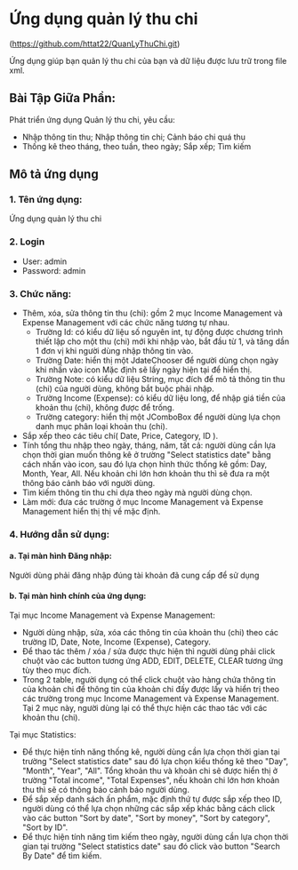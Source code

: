 # Ứng dụng quản lý thu chi
(https://github.com/httat22/QuanLyThuChi.git)

Ứng dụng giúp bạn quản lý thu chi của bạn và dữ liệu được lưu trữ trong file xml.

## Bài Tập Giữa Phần:
Phát triển ứng dụng Quản lý thu chi, yêu cầu: 
- Nhập thông tin thu; Nhập thông tin chi; Cảnh báo chi quá thu
- Thống kê theo tháng, theo tuần, theo ngày; Sắp xếp; Tìm kiếm

## Mô tả ứng dụng
### 1. Tên ứng dụng:
Ứng dụng quản lý thu chi
### 2. Login
- User: admin
- Password: admin
### 3. Chức năng:
- Thêm, xóa, sửa thông tin thu (chi): gồm 2 mục Income Management và Expense Management với các chức năng tương tự nhau.
    + Trường Id: có kiểu dữ liệu số nguyên int, tự động được chương trình thiết lập cho một thu (chi) mới khi nhập vào, bắt đầu từ 1, và tăng dần 1 đơn vị khi người dùng nhập thông tin vào.
    + Trường Date: hiển thị một JdateChooser để người dùng chọn ngày khi nhấn vào icon Mặc định sẽ lấy ngày hiện tại để hiển thị.
    + Trường Note: có kiểu dữ liệu String, mục đích để mô tả thông tin thu (chi) của người dùng, không bắt buộc phải nhập.
    + Trường Income (Expense): có kiểu dữ liệu long, để nhập giá tiền của khoản thu (chi), không được để trống.
    + Trường category: hiển thị một JComboBox để người dùng lựa chọn danh mục phân loại khoản thu (chi). 
- Sắp xếp theo các tiêu chí( Date, Price, Category, ID ).
- Tính tổng thu nhập theo ngày, tháng, năm, tất cả: người dùng cần lựa chọn thời gian muốn thông kê ở trường "Select statistics date" bằng cách nhấn vào icon, sau đó lựa chọn hình thức thống kê gồm: Day, Month, Year, All. Nếu khoản chi lớn hơn khoản thu thì sẽ đưa ra một thông báo cảnh báo với người dùng. 
- Tìm kiếm thông tin thu chi dựa theo ngày mà người dùng chọn.
- Làm mới: đưa các trường ở mục Income Management và Expense Management hiển thị thị về mặc định.

### 4. Hướng dẫn sử dụng:
#### a. Tại màn hình Đăng nhập:
Người dùng phải đăng nhập đúng tài khoản đã cung cấp để sử dụng

#### b. Tại màn hình chính của ứng dụng:
Tại mục Income Management và Expense Management:
+ Người dùng nhập, sửa, xóa các thông tin của khoản thu (chi) theo các trường ID, Date, Note, Income (Expense), Category.
+ Để thao tác thêm / xóa / sửa được thực hiện thì người dùng phải click chuột vào các button tương ứng ADD, EDIT, DELETE, CLEAR tương ứng tùy theo mục đích.
+ Trong 2 table, người dụng có thể click chuột vào hàng chứa thông tin của khoản chi để thông tin của khoản chi đấy được lấy và hiển trị theo các trường trong mục Income Management và Expense Management. Tại 2 mục này, người dùng lại có thể thực hiện các thao tác với các khoản thu (chi).

Tại mục Statistics:
+ Để thực hiện tính năng thống kê, người dùng cần lựa chọn thời gian tại trường "Select statistics date" sau đó lựa chọn kiểu thống kê theo "Day", "Month", "Year", "All". Tổng khoản thu và khoản chi sẽ được hiển thị ở trường "Total income", "Total Expenses", nếu khoản chi lớn hơn khoản thu thì sẽ có thông báo cảnh báo người dùng.
+ Để sắp xếp danh sách ấn phẩm, mặc định thứ tự được sắp xếp theo ID, người dùng có thể lựa chọn những các sắp xếp khác bằng cách click vào các button "Sort by date", "Sort by money", "Sort by category", "Sort by ID".
+ Để thực hiện tính năng tìm kiếm theo ngày, người dùng cần lựa chọn thời gian tại trường "Select statistics date" sau đó click vào button "Search By Date" để tìm kiếm.